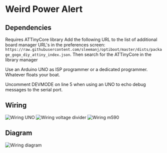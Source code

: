 # Weird Power Alert

## Dependencies
Requires ATTinyCore library
Add the following URL to the list of additional board manager URL's in the preferences screen: `https://raw.githubusercontent.com/sleemanj/optiboot/master/dists/package_gogo_diy_attiny_index.json`.
Then search for the ATTinyCore in the library manager

Use an Arduino UNO as ISP programmer or a dedicated programmer. Whatever floats your boat.

Uncomment DEVMODE on line 5 when using an UNO to echo debug messages to the serial port.

## Wiring
![Wiring UNO](https://preview.ibb.co/jo3UK7/20180411_183836.jpg)
![Wiring voltage divider](https://preview.ibb.co/gDywz7/20180411_183905.jpg)
![Wiring m590](https://preview.ibb.co/gjQyCS/20180411_183916.jpg)

## Diagram
![Wiring diagram](https://preview.ibb.co/m1Yoe7/attiny_m590_0_1.png)